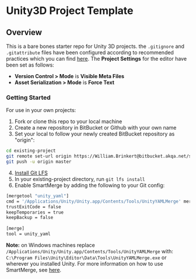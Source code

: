 # Unity3D Project Template

## Overview
This is a bare bones starter repo for Unity 3D projects. the `.gitignore` and `.gitattribute` files have been configured according to recommended practices which you can find [here](http://www.gamasutra.com/blogs/TimPettersen/20161206/286981/The_complete_guide_to_Unity__Git.php). The **Project Settings** for the editor have been set as follows:
- **Version Control > Mode** is **Visible Meta Files**
- **Asset Serialization > Mode** is **Force Text**

### Getting Started
For use in your own projects:
1. Fork or clone this repo to your local machine
2. Create a new repository in BitBucket or Github with your own name
3. Set your local to follow your newly created BitBucket repository as "origin":
``` Bash
cd existing-project
git remote set-url origin https://William.Brinkert@bitbucket.akqa.net/scm/~william.brinkert/unity3d_project_template.git
git push -u origin master
```
4. [Install Git LFS](https://help.github.com/articles/installing-git-large-file-storage/)
5. In your existing-project directory, run `git lfs install`
6. Enable SmartMerge by adding the following to your Git config:
``` Bash
[mergetool "unity_yaml"]
cmd = '/Applications/Unity/Unity.app/Contents/Tools/UnityYAMLMerge' merge -p "$BASE" "$REMOTE" "$LOCAL" "$MERGED"
trustExitCode = false
keepTemporaries = true
keepBackup = false
 
[merge]
tool = unity_yaml
```
**Note:** on Windows machines replace `/Applications/Unity/Unity.app/Contents/Tools/UnityYAMLMerge` with:
`C:\Program Files\Unity\Editor\Data\Tools\UnityYAMLMerge.exe`
or wherever you installed Unity. For more information on how to use SmartMerge, see [here](http://www.gamasutra.com/blogs/TimPettersen/20161206/286981/The_complete_guide_to_Unity__Git.php).